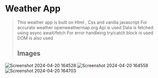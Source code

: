 # Weather App
> This weather app is built on Html , Css and vanilla javascript
> For accurate weather openweathermap.org Api is used
> Data is fetched using async await/fetch
> For error handleing try/catch block is used
> DOM is also used
> ## Images
![Screenshot 2024-04-20 164528](https://github.com/jawadhassan100/Weather_App/assets/123384066/989d45be-762d-4fc0-9cc7-2d99c58aa2a9)
![Screenshot 2024-04-20 164558](https://github.com/jawadhassan100/Weather_App/assets/123384066/5d5467e2-a914-4dc8-a13d-8d43e16e5124)
![Screenshot 2024-04-20 164703](https://github.com/jawadhassan100/Weather_App/assets/123384066/48059843-3f13-4804-8313-9ec794fa3ba9)
